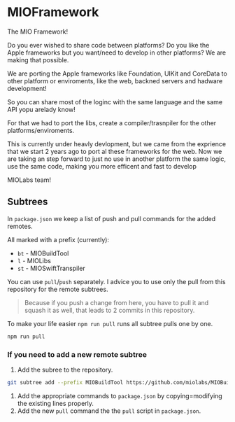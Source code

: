 # MIOFramework

The MIO Framework!

Do you ever wished to share code between platforms? Do you like the Apple frameworks but you want/need to develop in other platforms? We are making that possible.

We are porting the Apple frameworks like Foundation, UIKit and CoreData to other platform or enviroments, like the web, backned servers and hadware development!

So you can share most of the loginc with the same language and the same API yopu arelady know!

For that we had to port the libs, create a compiler/trasnpiler for the other platforms/enviroments. 

This is currently under heavly devlopment, but we came from the exprience that we start 2 years ago to port al these frameworks for the web. Now we are taking an step forward to just no use in another platform the same logic, use the same code, making you more efficent and fast to develop

MIOLabs team!

## Subtrees

In `package.json` we keep a list of push and pull commands for the added remotes.

All marked with a prefix (currently):

* `bt` - MIOBuildTool
* `l` - MIOLibs
* `st` - MIOSwiftTranspiler

You can use `pull`/`push` separately. I advice you to use only the pull from this repository for the remote subtrees.
> Because if you push a change from here, you have to pull it and squash it as well, that leads to 2 commits in this repository. 

To make your life easier `npm run pull` runs all subtree pulls one by one.

```bash
npm run pull
```

### If you need to add a new remote subtree

1. Add the subree to the repository.

  ```bash
  git subtree add --prefix MIOBuildTool https://github.com/miolabs/MIOBuildTool master
  ```

1. Add the appropriate commands to `package.json` by copying=modifying the existing lines properly.
1. Add the new `pull` command the the `pull` script in `package.json`.
